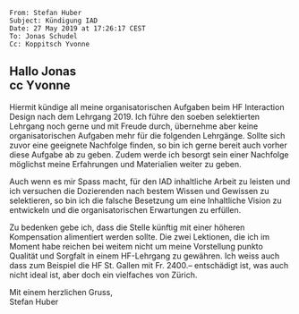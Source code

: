 ```
From: Stefan Huber 
Subject: Kündigung IAD
Date: 27 May 2019 at 17:26:17 CEST
To: Jonas Schudel 
Cc: Koppitsch Yvonne
```

Hallo Jonas   
cc Yvonne  
---  
Hiermit kündige all meine organisatorischen Aufgaben beim HF Interaction Design nach dem Lehrgang 2019. Ich führe den soeben selektierten Lehrgang noch gerne und mit Freude durch, übernehme aber keine organisatorischen Aufgaben mehr für die folgenden Lehrgänge. Sollte sich zuvor eine geeignete Nachfolge finden, so bin ich gerne bereit auch vorher diese Aufgabe ab zu geben. Zudem werde ich besorgt sein einer Nachfolge möglichst meine Erfahrungen und Materialien weiter zu geben.

Auch wenn es mir Spass macht, für den IAD inhaltliche Arbeit zu leisten und ich versuchen die Dozierenden nach bestem Wissen und Gewissen zu selektieren, so bin ich die falsche Besetzung um eine Inhaltliche Vision zu entwickeln und die organisatorischen Erwartungen zu erfüllen. 

Zu bedenken gebe ich, dass die Stelle künftig mit einer höheren Kompensation alimentiert werden sollte. Die zwei Lektionen, die ich im Moment habe reichen bei weitem nicht um meine Vorstellung punkto Qualität und Sorgfalt in einem HF-Lehrgang zu gewähren. Ich weiss auch dass zum Beispiel die HF St. Gallen mit Fr. 2400.– entschädigt ist, was auch nicht ideal ist, aber doch ein vielfaches von Zürich. 

Mit einem herzlichen Gruss,  
Stefan Huber

